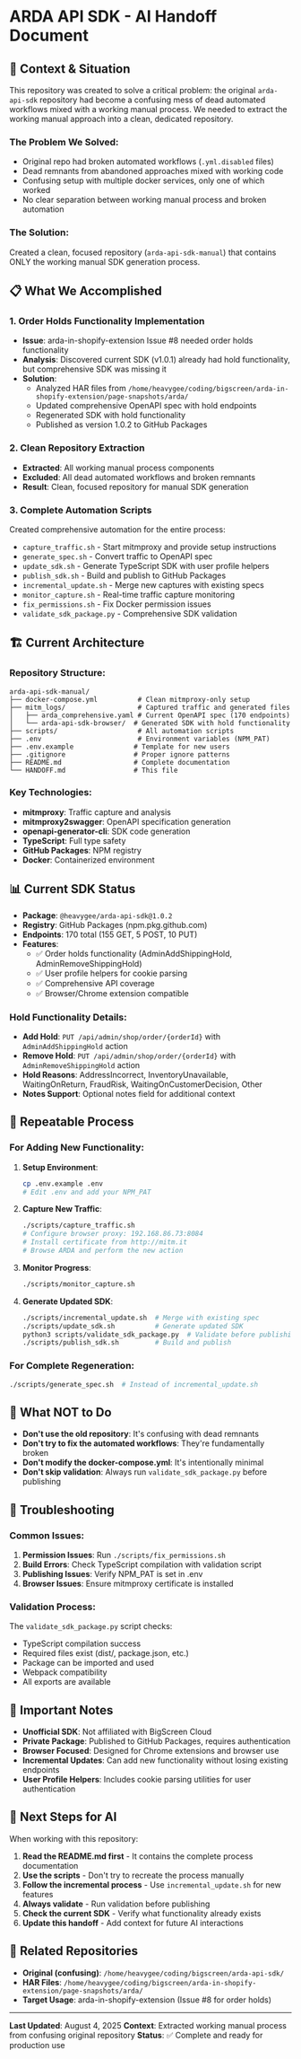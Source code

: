 # ARDA API SDK - AI Handoff Document

## 🎯 **Context & Situation**

This repository was created to solve a critical problem: the original `arda-api-sdk` repository had become a confusing mess of dead automated workflows mixed with a working manual process. We needed to extract the working manual approach into a clean, dedicated repository.

### **The Problem We Solved:**
- Original repo had broken automated workflows (`.yml.disabled` files)
- Dead remnants from abandoned approaches mixed with working code
- Confusing setup with multiple docker services, only one of which worked
- No clear separation between working manual process and broken automation

### **The Solution:**
Created a clean, focused repository (`arda-api-sdk-manual`) that contains ONLY the working manual SDK generation process.

## 📋 **What We Accomplished**

### **1. Order Holds Functionality Implementation**
- **Issue**: arda-in-shopify-extension Issue #8 needed order holds functionality
- **Analysis**: Discovered current SDK (v1.0.1) already had hold functionality, but comprehensive SDK was missing it
- **Solution**: 
  - Analyzed HAR files from `/home/heavygee/coding/bigscreen/arda-in-shopify-extension/page-snapshots/arda/`
  - Updated comprehensive OpenAPI spec with hold endpoints
  - Regenerated SDK with hold functionality
  - Published as version 1.0.2 to GitHub Packages

### **2. Clean Repository Extraction**
- **Extracted**: All working manual process components
- **Excluded**: All dead automated workflows and broken remnants
- **Result**: Clean, focused repository for manual SDK generation

### **3. Complete Automation Scripts**
Created comprehensive automation for the entire process:
- `capture_traffic.sh` - Start mitmproxy and provide setup instructions
- `generate_spec.sh` - Convert traffic to OpenAPI spec
- `update_sdk.sh` - Generate TypeScript SDK with user profile helpers
- `publish_sdk.sh` - Build and publish to GitHub Packages
- `incremental_update.sh` - Merge new captures with existing specs
- `monitor_capture.sh` - Real-time traffic capture monitoring
- `fix_permissions.sh` - Fix Docker permission issues
- `validate_sdk_package.py` - Comprehensive SDK validation

## 🏗️ **Current Architecture**

### **Repository Structure:**
```
arda-api-sdk-manual/
├── docker-compose.yml          # Clean mitmproxy-only setup
├── mitm_logs/                  # Captured traffic and generated files
│   ├── arda_comprehensive.yaml # Current OpenAPI spec (170 endpoints)
│   └── arda-api-sdk-browser/  # Generated SDK with hold functionality
├── scripts/                    # All automation scripts
├── .env                        # Environment variables (NPM_PAT)
├── .env.example               # Template for new users
├── .gitignore                 # Proper ignore patterns
├── README.md                  # Complete documentation
└── HANDOFF.md                 # This file
```

### **Key Technologies:**
- **mitmproxy**: Traffic capture and analysis
- **mitmproxy2swagger**: OpenAPI specification generation
- **openapi-generator-cli**: SDK code generation
- **TypeScript**: Full type safety
- **GitHub Packages**: NPM registry
- **Docker**: Containerized environment

## 📊 **Current SDK Status**

- **Package**: `@heavygee/arda-api-sdk@1.0.2`
- **Registry**: GitHub Packages (npm.pkg.github.com)
- **Endpoints**: 170 total (155 GET, 5 POST, 10 PUT)
- **Features**: 
  - ✅ Order holds functionality (AdminAddShippingHold, AdminRemoveShippingHold)
  - ✅ User profile helpers for cookie parsing
  - ✅ Comprehensive API coverage
  - ✅ Browser/Chrome extension compatible

### **Hold Functionality Details:**
- **Add Hold**: `PUT /api/admin/shop/order/{orderId}` with `AdminAddShippingHold` action
- **Remove Hold**: `PUT /api/admin/shop/order/{orderId}` with `AdminRemoveShippingHold` action
- **Hold Reasons**: AddressIncorrect, InventoryUnavailable, WaitingOnReturn, FraudRisk, WaitingOnCustomerDecision, Other
- **Notes Support**: Optional notes field for additional context

## 🔄 **Repeatable Process**

### **For Adding New Functionality:**

1. **Setup Environment**:
   ```bash
   cp .env.example .env
   # Edit .env and add your NPM_PAT
   ```

2. **Capture New Traffic**:
   ```bash
   ./scripts/capture_traffic.sh
   # Configure browser proxy: 192.168.86.73:8084
   # Install certificate from http://mitm.it
   # Browse ARDA and perform the new action
   ```

3. **Monitor Progress**:
   ```bash
   ./scripts/monitor_capture.sh
   ```

4. **Generate Updated SDK**:
   ```bash
   ./scripts/incremental_update.sh  # Merge with existing spec
   ./scripts/update_sdk.sh          # Generate updated SDK
   python3 scripts/validate_sdk_package.py  # Validate before publishing
   ./scripts/publish_sdk.sh         # Build and publish
   ```

### **For Complete Regeneration**:
```bash
./scripts/generate_spec.sh  # Instead of incremental_update.sh
```

## 🚫 **What NOT to Do**

- **Don't use the old repository**: It's confusing with dead remnants
- **Don't try to fix the automated workflows**: They're fundamentally broken
- **Don't modify the docker-compose.yml**: It's intentionally minimal
- **Don't skip validation**: Always run `validate_sdk_package.py` before publishing

## 🔧 **Troubleshooting**

### **Common Issues:**
1. **Permission Issues**: Run `./scripts/fix_permissions.sh`
2. **Build Errors**: Check TypeScript compilation with validation script
3. **Publishing Issues**: Verify NPM_PAT is set in .env
4. **Browser Issues**: Ensure mitmproxy certificate is installed

### **Validation Process:**
The `validate_sdk_package.py` script checks:
- TypeScript compilation success
- Required files exist (dist/, package.json, etc.)
- Package can be imported and used
- Webpack compatibility
- All exports are available

## 📝 **Important Notes**

- **Unofficial SDK**: Not affiliated with BigScreen Cloud
- **Private Package**: Published to GitHub Packages, requires authentication
- **Browser Focused**: Designed for Chrome extensions and browser use
- **Incremental Updates**: Can add new functionality without losing existing endpoints
- **User Profile Helpers**: Includes cookie parsing utilities for user authentication

## 🎯 **Next Steps for AI**

When working with this repository:

1. **Read the README.md first** - It contains the complete process documentation
2. **Use the scripts** - Don't try to recreate the process manually
3. **Follow the incremental process** - Use `incremental_update.sh` for new features
4. **Always validate** - Run validation before publishing
5. **Check the current SDK** - Verify what functionality already exists
6. **Update this handoff** - Add context for future AI interactions

## 🔗 **Related Repositories**

- **Original (confusing)**: `/home/heavygee/coding/bigscreen/arda-api-sdk/`
- **HAR Files**: `/home/heavygee/coding/bigscreen/arda-in-shopify-extension/page-snapshots/arda/`
- **Target Usage**: arda-in-shopify-extension (Issue #8 for order holds)

---

**Last Updated**: August 4, 2025
**Context**: Extracted working manual process from confusing original repository
**Status**: ✅ Complete and ready for production use 